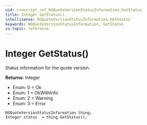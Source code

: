 ```yaml
---
uid: crmscript_ref_NSQuoteVersionStatusInformation_GetStatus
title: Integer GetStatus()
intellisense: NSQuoteVersionStatusInformation.GetStatus
keywords: NSQuoteVersionStatusInformation, GetStatus
so.topic: reference
---
```


# Integer GetStatus()

Status information for the quote version.

**Returns:** Integer

* Enum: 0 = Ok 
* Enum: 1 = OkWithInfo 
* Enum: 2 = Warning 
* Enum: 3 = Error 

```crmscript
NSQuoteVersionStatusInformation thing;
Integer status  = thing.GetStatus();
```

